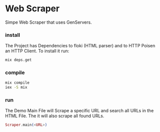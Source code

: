 # Web Scraper

Simpe Web Scraper that uses GenServers. 

### install 

The Project has Dependencies to floki (HTML parser) and to HTTP Poisen an HTTP Client. To install it run:

```bash
mix deps.get
```

### compile 

```bash
mix compile
iex -S mix
```

### run

The Demo Main File will Scrape a specific URL and search all URLs in the HTML File. The it will also scrape all found URLs. 

```elixir
Scraper.main(<URL>)
```